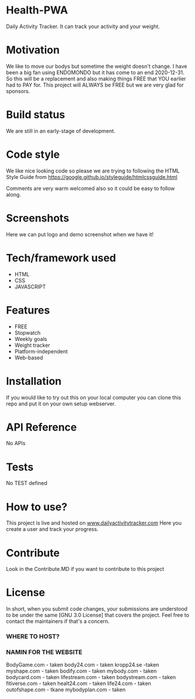 # Health-PWA
Daily Activity Tracker. 
It can track your activity and your weight.

# Motivation
We like to move our bodys but sometime the weight doesn't change. I have been a big fan using 
ENDOMONDO but it has come to an end 2020-12-31. So this will be a replacement and also making things 
FREE that YOU earlier had to PAY for. This project will ALWAYS be FREE but we are very glad for sponsors. 

# Build status
We are still in an early-stage of development. 

# Code style
We like nice looking code so please we are trying to following the HTML Style Guide from https://google.github.io/styleguide/htmlcssguide.html

Comments are very warm welcomed also so it could be easy to follow along.

# Screenshots
Here we can put logo and demo screenshot when we have it!

# Tech/framework used
* HTML
* CSS
* JAVASCRIPT

# Features
* FREE
* Stopwatch
* Weekly goals
* Weight tracker
* Platform-independent
* Web-based

# Installation
If you would like to try out this on your local computer you can clone this repo and put it on your own setup webserver.

# API Reference
No APIs

# Tests 
No TEST defined

# How to use? 
This project is live and hosted on www.dailyactivitytracker.com Here you create a user and track your progress.

# Contribute
Look in the Contribute.MD if you want to contribute to this project

# License
In short, when you submit code changes, your submissions are understood to be under the same [GNU 3.0 License] that covers the project. Feel free to contact the maintainers if that's a concern.


### WHERE TO HOST?

### NAMIN FOR THE WEBSITE
BodyGame.com - taken
body24.com - taken
kropp24.se -taken
myshape.com - taken
bodify.com - taken
mybody.com - taken
bodycard.com - taken
lifestream.com - taken
bodystream.com - taken 
fitiverse.com - taken
healt24.com - taken
life24.com - taken
outofshape.com - tkane
mybodyplan.com - taken

